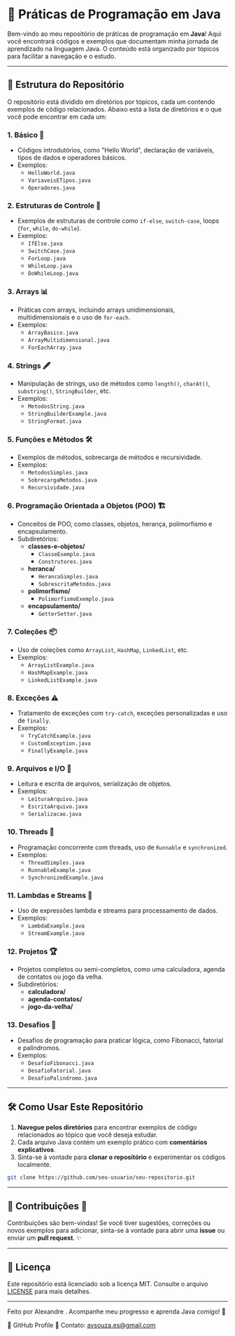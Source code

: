 # 🚀 Práticas de Programação em Java

Bem-vindo ao meu repositório de práticas de programação em **Java**! Aqui você encontrará códigos e exemplos que documentam minha jornada de aprendizado na linguagem Java. O conteúdo está organizado por tópicos para facilitar a navegação e o estudo.

---

## 📂 Estrutura do Repositório

O repositório está dividido em diretórios por tópicos, cada um contendo exemplos de código relacionados. Abaixo está a lista de diretórios e o que você pode encontrar em cada um:

### 1. **Básico** 🌟
- Códigos introdutórios, como "Hello World", declaração de variáveis, tipos de dados e operadores básicos.
- Exemplos:
  - `HelloWorld.java`
  - `VariaveisETipos.java`
  - `Operadores.java`

### 2. **Estruturas de Controle** 🔧
- Exemplos de estruturas de controle como `if-else`, `switch-case`, loops (`for`, `while`, `do-while`).
- Exemplos:
  - `IfElse.java`
  - `SwitchCase.java`
  - `ForLoop.java`
  - `WhileLoop.java`
  - `DoWhileLoop.java`

### 3. **Arrays** 📊
- Práticas com arrays, incluindo arrays unidimensionais, multidimensionais e o uso de `for-each`.
- Exemplos:
  - `ArrayBasico.java`
  - `ArrayMultidimensional.java`
  - `ForEachArray.java`

### 4. **Strings** 🖋️
- Manipulação de strings, uso de métodos como `length()`, `charAt()`, `substring()`, `StringBuilder`, etc.
- Exemplos:
  - `MetodosString.java`
  - `StringBuilderExample.java`
  - `StringFormat.java`

### 5. **Funções e Métodos** 🛠️
- Exemplos de métodos, sobrecarga de métodos e recursividade.
- Exemplos:
  - `MetodosSimples.java`
  - `SobrecargaMetodos.java`
  - `Recursividade.java`

### 6. **Programação Orientada a Objetos (POO)** 🏗️
- Conceitos de POO, como classes, objetos, herança, polimorfismo e encapsulamento.
- Subdiretórios:
  - **classes-e-objetos/**
    - `ClasseExemplo.java`
    - `Construtores.java`
  - **heranca/**
    - `HerancaSimples.java`
    - `SobrescritaMetodos.java`
  - **polimorfismo/**
    - `PolimorfismoExemplo.java`
  - **encapsulamento/**
    - `GetterSetter.java`

### 7. **Coleções** 📦
- Uso de coleções como `ArrayList`, `HashMap`, `LinkedList`, etc.
- Exemplos:
  - `ArrayListExample.java`
  - `HashMapExample.java`
  - `LinkedListExample.java`

### 8. **Exceções** ⚠️
- Tratamento de exceções com `try-catch`, exceções personalizadas e uso de `finally`.
- Exemplos:
  - `TryCatchExample.java`
  - `CustomException.java`
  - `FinallyExample.java`

### 9. **Arquivos e I/O** 📁
- Leitura e escrita de arquivos, serialização de objetos.
- Exemplos:
  - `LeituraArquivo.java`
  - `EscritaArquivo.java`
  - `Serializacao.java`

### 10. **Threads** 🔄
- Programação concorrente com threads, uso de `Runnable` e `synchronized`.
- Exemplos:
  - `ThreadSimples.java`
  - `RunnableExample.java`
  - `SynchronizedExample.java`

### 11. **Lambdas e Streams** 🌊
- Uso de expressões lambda e streams para processamento de dados.
- Exemplos:
  - `LambdaExample.java`
  - `StreamExample.java`

### 12. **Projetos** 🏆
- Projetos completos ou semi-completos, como uma calculadora, agenda de contatos ou jogo da velha.
- Subdiretórios:
  - **calculadora/**
  - **agenda-contatos/**
  - **jogo-da-velha/**

### 13. **Desafios** 🧩
- Desafios de programação para praticar lógica, como Fibonacci, fatorial e palíndromos.
- Exemplos:
  - `DesafioFibonacci.java`
  - `DesafioFatorial.java`
  - `DesafioPalindromo.java`

---

## 🛠️ Como Usar Este Repositório

1. **Navegue pelos diretórios** para encontrar exemplos de código relacionados ao tópico que você deseja estudar.
2. Cada arquivo Java contém um exemplo prático com **comentários explicativos**.
3. Sinta-se à vontade para **clonar o repositório** e experimentar os códigos localmente.

```bash
git clone https://github.com/seu-usuario/seu-repositorio.git
```

---

## 🙌 Contribuições 🤝

Contribuições são bem-vindas! Se você tiver sugestões, correções ou novos exemplos para adicionar, sinta-se à vontade para abrir uma **issue** ou enviar um **pull request**. ✨

---

## 📝 Licença

Este repositório está licenciado sob a licença MIT. Consulte o arquivo [LICENSE](LICENSE) para mais detalhes.

---

Feito por Alexandre . Acompanhe meu progresso e aprenda Java comigo! 🚀

🔗 GitHub Profile
📧 Contato: avsouza.es@gmail.com


